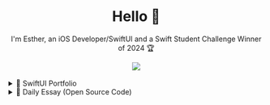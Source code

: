 <h1 align='center'>
 Hello 👋
</h1>

<p align='center'>
  I'm Esther, an iOS Developer/SwiftUI and a Swift Student Challenge Winner of 2024 🏆
</p>



<p align='center'>

  <a href="https://www.linkedin.com/in/estherramoss/">
    <img src="https://img.shields.io/badge/linkedin-%230077B5.svg?&style=for-the-badge&logo=linkedin&logoColor=white" />
  </a>


</p>


<details>
<summary>📱 SwiftUI Portfolio</summary>



# [GuessTheFlag](https://github.com/estersr/GuessTheFlag/tree/main)

🇺🇸 A SwiftUI project of a guessing game that helps users learn some of the many flags of the world.

🇧🇷 Um projeto em SwiftUI de um jogo que ensina aos usuários sobre as bandeiras de vários países.

https://github.com/estersr/estersr/assets/87035589/a20336dd-e02e-42bf-bbd3-bb7822228e4a


# [RockPaperScissors](https://github.com/estersr/RockPaperScissors/tree/main)

🇺🇸 A brain training game that challenges players to win or lose at rock, paper, scissors.

🇧🇷 Um jogo para a memória que desafia os usuários a vencerem ou perderem no pedra, papel, tesoura.


https://github.com/estersr/estersr/assets/87035589/c60a8bc1-a08e-4d8d-9c6f-6bd425555edc


# [BetterRest](https://github.com/estersr/BetterRest)

🇺🇸 This app was designed with SwiftUI + Machine Learning to help coffee drinkers get a good night’s sleep by asking them three questions: When do they want to wake up? Roughly how many hours of sleep do they want? How many cups of coffee do they drink per day?

🇧🇷 Este app foi projetado em SwiftUI + Machine Learning para ajudar os consumidores de café a terem uma boa noite de sono fazendo três perguntas: A que horas eles querem acordar? Aproximadamente quantas horas de sono desejam? Quantas xícaras de café eles tomam por dia?



https://github.com/estersr/estersr/assets/87035589/9aab94a6-3766-48bd-beec-35efcf06d108




# [DrawingApp](https://github.com/estersr/DrawingApp)

🇺🇸 This is a drawing app created with Swift that allows users not only to draw, but also pick the color and thickness of their pencil.

🇧🇷 Este é um aplicativo de desenho criado com Swift que permite o usuário não apenas desenhar, mas também escolher a cor e espessura de sua caneta.

![AltText](https://github.com/estersr/DrawingApp/blob/main/6joi6v.gif)








# [TokyoJournal](https://github.com/estersr/TokyoJournal)
🇺🇸 A simple App created on Swift Playgrounds that brings interesting and educational facts about the city of Tokyo.

🇧🇷 Um aplicativo criado no Swift Playgrounds que traz informações sobre a cidade de Tóquio.

![Alt Text](https://github.com/estersr/TokyoJournal/blob/main/tokyojournalgif.gif)




# [Tarefas](https://github.com/estersr/Tarefas)

🇺🇸 A simple To Do app that I created to put in practice what I've learned.

🇧🇷 Um aplicativo de gerenciamento de tarefas criado para por em prática o que aprendi.

![Alt Text](https://github.com/estersr/Tarefas/blob/main/TarefasSample.gif)



# [Conversor](https://github.com/estersr/Conversor)

🇺🇸 An app used to convert Thermometric Scales. Allows you to enter a value and convert it between Celsius, Fahrenheit and Kelvin.

🇧🇷 Um app utilizado para converter Escalas Termométricas. Permite inserir um valor e convertê-lo entre Celsius, Fahrenheit e Kelvin.

![Alt Text](https://github.com/estersr/Conversor/blob/main/ConversorSample.gif)


# [Splitter](https://github.com/estersr/Splitter)
🇺🇸
This app was designed using SwiftUI for splitting the cost of a meal with friends. The user can enter a price, select how much do they want to leave as a tip and how many people are willing to share the cost. The app will calculate how much each person should pay.

🇧🇷
Este aplicativo foi projetado utilizando SwiftUI para dividir o custo de uma refeição com amigos. O usuário pode inserir um preço, selecionar quanto deseja deixar como gorjeta e quantas pessoas estão dispostas a compartilhar o custo. O aplicativo irá calcular quanto cada pessoa deve pagar.

![Alt Text](https://github.com/estersr/Splitter/raw/main/splitter.gif)




# [TeslaClone](https://github.com/estersr/TeslaClone)
🇺🇸 This app is the Tesla website clone built as a mobile application for iOS and Android using React Native and Expo.

🇧🇷 Este aplicativo é um clone do site da Tesla desenvolvido como aplicativo para celulares iOS e Android usando React Native e Expo.

![Alt Text](https://github.com/estersr/TeslaClone/blob/master/6jojk0.gif)

</details>

<details>
<summary>📱 Daily Essay (Open Source Code) </summary>

# [DailyEssay](https://github.com/estersr/DailyEssay)

🇺🇸 Daily Essay is the 2024 award-winning app selected by Apple in the Swift Student Challenge, designed to enhance users writing skills.

🇧🇷 O Daily Essay é o app campeão de 2024, selecionado pela Apple no Swift Student Challenge, criado para aprimorar as habilidades de escrita dos usuários.


